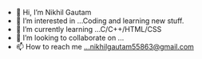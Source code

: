 - 👋 Hi, I’m Nikhil Gautam
- 👀 I’m interested in ...Coding and learning new stuff.
- 🌱 I’m currently learning ...C/C++/HTML/CSS
- 💞️ I’m looking to collaborate on ...
- 📫 How to reach me ...nikhilgautam55863@gmail.com

<!---
NikhilGautam1234/NikhilGautam1234 is a ✨ special ✨ repository because its `README.md` (this file) appears on your GitHub profile.
You can click the Preview link to take a look at your changes.
--->

